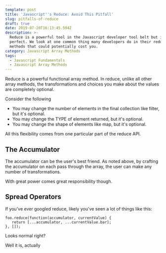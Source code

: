 ```yaml
---
template: post
title: 'Javascript''s Reduce: Avoid This Pitfall'
slug: pitfalls-of-reduce
draft: true
date: 2019-07-20T16:13:45.594Z
description: >-
  Reduce is a powerful tool in the Javascript developer tool belt but it's not
  perfect. We look at one common thing many developers do in their reduce
  methods that could potentially cost you. 
category: Javascript Array Methods
tags:
  - Javascript Fundamentals
  - Javascript Array Methods
---
```

Reduce is a powerful functional array method. In reduce, unlike all other array methods, the transformations and choices you make about the values are completely optional. 

Consider the following

* You may change the number of elements in the final collection like filter, but it's optional.
* You may change the TYPE of element returned, but it's optional.
* You may change the shape of elements like map, but it's optional.

All this flexibility comes from one particular part of the reduce API.

## The Accumulator

The accumulator can be the user's best friend. As noted above, by crafting the accumulator on each pass through the array, the user can make any number of transformations. 

With great power comes great responsibility though. 

## Spread Operators

If you've ever googled reduce, likely you've seen a lot of things like this:

```
foo.reduce(function(accumulator, currentValue) {
   return [...accumulator, ...currentValue.bar];
}, []);
```
Looks normal right? 

Well it is, actually
